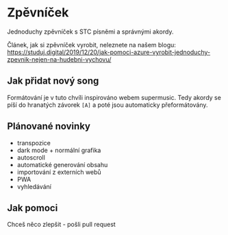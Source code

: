 # Zpěvníček
Jednoduchy zpěvníček s STC písněmi a správnými akordy.

Článek, jak si zpěvníček vyrobit, neleznete na našem blogu: https://studuj.digital/2019/12/20/jak-pomoci-azure-vyrobit-jednoduchy-zpevnik-nejen-na-hudebni-vychovu/

## Jak přidat nový song
<p>Formátování je v tuto chvíli inspirováno webem supermusic. Tedy akordy se píší do hranatých závorek <code>[A]</code> a poté jsou automaticky přeformátovány.

## Plánované novinky
<ul>
    <li>transpozice</li>
    <li>dark mode + normální grafika</li>
    <li>autoscroll</li>
    <li>automatické generování obsahu</li>
    <li>importování z externích webů</li>
    <li>PWA</li>
    <li>vyhledávání</li>
</ul>

## Jak pomoci
Chceš něco zlepšit - pošli pull request
